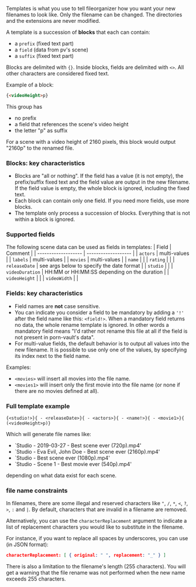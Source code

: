 Templates is what you use to tell fileorganizer how you want your new filenames to look like. Only the filename can be changed. The directories and the extensions are never modified.

A template is a succession of __blocks__ that each can contain:
- a `prefix` (fixed text part)
- a `field` (data from pv's scene)
- a `suffix` (fixed text part)

Blocks are delimited with `{}`. Inside blocks, fields are delimited with `<>`. All other characters are considered fixed text. 

Example of a block: 
```html
{<videoHeight>p}
```
This group has
- no prefix
- a field that references the scene's video height
- the letter "p" as suffix

For a scene with a video height of 2160 pixels, this block would output "2160p" to the renamed file.

### Blocks: key characteristics 

- Blocks are "all or nothing". If the field has a value (it is not empty), the prefix/suffix fixed text and the field value are output in the new filename. If the field value is empty, the whole block is ignored, including the fixed text.
- Each block can contain only one field. If you need more fields, use more blocks.
- The template only process a succession of blocks. Everything that is not within a block is ignored.

### Supported fields

The following scene data can be used as fields in templates:
| Field               | Comment                |
| ------------------- | ------------------- |
| `actors`            | multi-values |
| `labels`            | multi-values |
| `movies`            | multi-values |
| `name`              | |
| `rating`            | |
| `releaseDate`       | see args below to specify the date format |
| `studio`            | |
| `videoDuration`     | HH:MM or HH:MM:SS depending on the duration |
| `videoHeight`       | |
| `videoWidth`        | |

### Fields: key characteristics 
- Field names are __not__ case sensitive.
- You can indicate you consider a field to be mandatory by adding a `'!'` after the field name like this: `<field!>`. When a mandatory field returns no data, the whole rename template is ignored. In other words a mandatory field means "I'd rather not rename this file at all if the field is not present in porn-vault's data".
- For multi-value fields, the default behavior is to output all values into the new filename. It is possible to use only one of the values, by specifying its index next to the field name. 

Examples: 
- `<movies>` will insert all movies into the file name. 
- `<movies1>` will insert only the first movie into the file name (or none if there are no movies defined at all).

### Full template example
```
{<studio!>}{ - <releaseDate>}{ - <actors>}{ - <name!>}{ - <movie1>}{ (<videoHeight>p)}
``` 

Which will generate file names like:
- `Studio - 2019-03-27 - Best scene ever (720p).mp4'
- `Studio - Eva Evil, John Doe - Best scene ever (2160p).mp4'
- `Studio - Best scene ever (1080p).mp4'
- `Studio - Scene 1 - Best movie ever (540p).mp4'

depending on what data exist for each scene.

### file name constraints

In filenames, there are some illegal and reserved characters like `"`, `/`, `*`, `<`, `?`, `>`, `:` and `|`.  By default, characters that are invalid in a filename are removed. 

Alternatively, you can use the `characterReplacement` argument to indicate a list of replacement characters you would like to substitute in the filename. 

For instance, if you want to replace all spaces by underscores, you can use (in JSON format):
```json
characterReplacement: [ { original: " ", replacement: "_" } ]
```
There is also a limitation to the filename's length (255 characters). You will get a warning that the file rename was not performed when the new name exceeds 255 characters.
